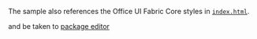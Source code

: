 The sample also references the Office UI Fabric Core styles in [`index.html`](./public/index.html).

and be taken to [package editor]("https://docs.microsoft.com/en-us/windows/msix/packaging-tool/package-editor")
